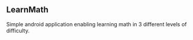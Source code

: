 ## LearnMath

Simple android application enabling learning math in 3 different levels of difficulty.
